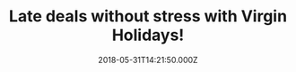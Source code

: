 ---
campaign-uuid: "c-570f495b-28d6-43b4-999f-35ad8b028313"
type: "Preview"
category: "Offers"
date: "2018-05-31T14:21:50.000Z"
end-date: "2018-07-01T23:59:00.000Z"
disable-form: false
is_promoted: false
has_entry_page: false
title: "Late deals without stress with Virgin Holidays!"
competition-description: "<p>Sometimes, we all need a holiday. Sand, sea, sun, a morning\
  \ dip in at the pool… If your dream holiday is not coming soon enough, why don’\
  t check out Virgin Holidays last minute offers? They have the perfect late holiday\
  \ deals for you to choose from! USA, Canada, European cruises…</p>\r\n<p>Even if\
  \ you just can't pick one late holiday, you can combine two or more! Have a look\
  \ at their deals, the perfect holiday is waiting for YOU!</p>"
banner-img: "https://assets.expresslyapp.com/asset-bc1a1e92-2755-479b-b330-1d0a108bd75e.jpg"
logo-left-href: "https://www.virginholidays.co.uk/"
logo-left-image: "https://assets.expresslyapp.com/asset-2ab1751d-ebfb-4d3f-8eaf-04c56bbc2ab6.jpg"
logo-left-title: "Virgin Holidays"
has-winner: false
country-restrictions:
- "GB"
---